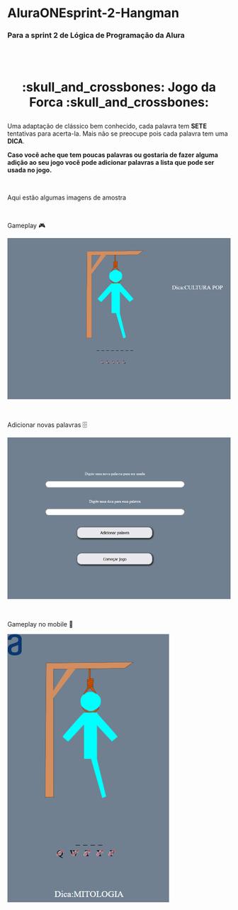 # AluraONEsprint-2-Hangman

### Para a sprint 2 de Lógica de Programação da Alura
<br><br>
<h1>
<p align=center> :skull_and_crossbones: Jogo da Forca :skull_and_crossbones: </p>
</h1>

Uma adaptação de clássico bem conhecido, cada palavra tem **SETE** tentativas para acerta-la. Mais não se preocupe pois cada palavra tem uma **DICA**.

<strong> Caso você ache que tem poucas palavras ou gostaria de fazer alguma adição ao seu jogo você pode adicionar palavras a lista que pode ser usada no jogo.</strong>

<br>

Aqui estão algumas imagens de amostra

<br>

Gameplay :video_game:

![forca](imgs/showcase.png)

<br>

Adicionar novas palavras :file_cabinet:

![adicionar palavra](imgs/showcase-new.png)

<br>

Gameplay no mobile :iphone:

![celular](imgs/showcase-mobile.png)
